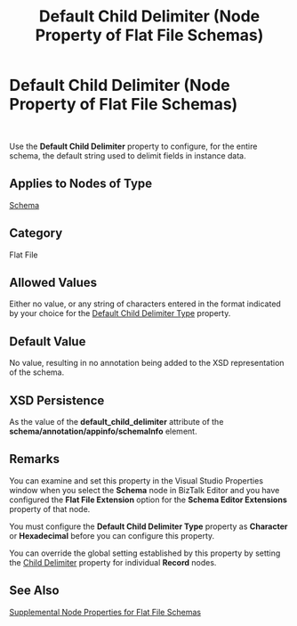 ﻿---
title: Default Child Delimiter (Node Property of Flat File Schemas)
TOCTitle: Default Child Delimiter (Node Property of Flat File Schemas)
ms:assetid: cd53f0d9-78ec-41be-9e35-ba2aa1945b25
ms:mtpsurl: https://msdn.microsoft.com/en-us/library/Aa548067(v=BTS.80)
ms:contentKeyID: 51531405
ms.date: 08/30/2017
mtps_version: v=BTS.80
---

# Default Child Delimiter (Node Property of Flat File Schemas)

 

Use the **Default Child Delimiter** property to configure, for the entire schema, the default string used to delimit fields in instance data.

## Applies to Nodes of Type

[Schema](schema-node-properties.md)

## Category

Flat File

## Allowed Values

Either no value, or any string of characters entered in the format indicated by your choice for the [Default Child Delimiter Type](default-child-delimiter-type-node-property-of-flat-file-schemas.md) property.

## Default Value

No value, resulting in no annotation being added to the XSD representation of the schema.

## XSD Persistence

As the value of the **default\_child\_delimiter** attribute of the **schema/annotation/appinfo/schemaInfo** element.

## Remarks

You can examine and set this property in the Visual Studio Properties window when you select the **Schema** node in BizTalk Editor and you have configured the **Flat File Extension** option for the **Schema Editor Extensions** property of that node.

You must configure the **Default Child Delimiter Type** property as **Character** or **Hexadecimal** before you can configure this property.

You can override the global setting established by this property by setting the [Child Delimiter](child-delimiter-node-property-of-flat-file-schemas.md) property for individual **Record** nodes.

## See Also

[Supplemental Node Properties for Flat File Schemas](supplemental-node-properties-for-flat-file-schemas.md)


